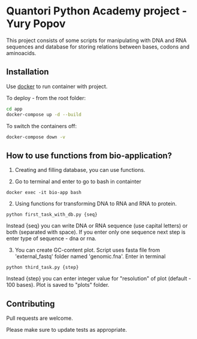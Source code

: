 # Quantori Python Academy project - Yury Popov

This project consists of some scripts for manipulating with DNA and RNA sequences and database for storing relations between bases, codons and aminoacids. 

## Installation

Use [docker](https://docker.com) to run container with project.

To deploy - from the root folder:

```bash
cd app
docker-compose up -d --build
```

To switch the containers off:

```bash
docker-compose down -v
```

## How to use functions from bio-application?

1. Creating and filling database, you can use functions.

2. Go to terminal and enter to go to bash in containter
```
docker exec -it bio-app bash
```

2. Using functions for transforming DNA to RNA and RNA to protein. 
```
python first_task_with_db.py {seq}
```
Instead {seq} you can write DNA or RNA sequence (use capital letters) or both (separated with space). 
If you enter only one sequence next step is enter type of sequence - dna or rna.

3. You can create GC-content plot.
Script uses fasta file from 'external_fastq' folder named 'genomic.fna'. 
Enter in terminal 

```
python third_task.py {step}
```
Instead {step} you can enter integer value for "resolution" of plot (default - 100 bases).
Plot is saved to "plots" folder.

## Contributing

Pull requests are welcome. 

Please make sure to update tests as appropriate.
